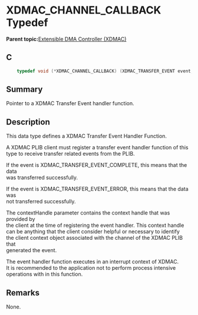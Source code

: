 # XDMAC\_CHANNEL\_CALLBACK Typedef

**Parent topic:**[Extensible DMA Controller \(XDMAC\)](GUID-C2B02311-0F9A-41E7-92B8-C2FEEBDFE755.md)

## C

```c
    typedef void (*XDMAC_CHANNEL_CALLBACK) (XDMAC_TRANSFER_EVENT event, uintptr_t contextHandle);

```

## Summary

Pointer to a XDMAC Transfer Event handler function.

## Description

This data type defines a XDMAC Transfer Event Handler Function.

A XDMAC PLIB client must register a transfer event handler function of this<br />type to receive transfer related events from the PLIB.

If the event is XDMAC\_TRANSFER\_EVENT\_COMPLETE, this means that the data<br />was transferred successfully.

If the event is XDMAC\_TRANSFER\_EVENT\_ERROR, this means that the data was<br />not transferred successfully.

The contextHandle parameter contains the context handle that was provided by<br />the client at the time of registering the event handler. This context handle<br />can be anything that the client consider helpful or necessary to identify<br />the client context object associated with the channel of the XDMAC PLIB that<br />generated the event.

The event handler function executes in an interrupt context of XDMAC.<br />It is recommended to the application not to perform process intensive<br />operations with in this function.

## Remarks

None.

